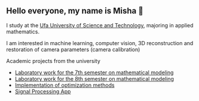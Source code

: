 ## Hello everyone, my name is Misha 👋
I study at the [Ufa University of Science and Technology](https://study.uust.ru/), majoring in applied mathematics.

I am interested in machine learning, computer vision, 3D reconstruction and restoration of camera parameters (camera calibration)

Academic projects from the university
- [Laboratory work for the 7th semester on mathematical modeling](https://github.com/Mis-prog/matmod/)
- [Laboratory work for the 8th semester on mathematical modeling](https://github.com/Mis-prog/matmod-8sem/)
- [Implementation of optimization methods](https://github.com/Mis-prog/kursovai_5sem)
- [Signal Processing App](https://github.com/Mis-prog/digital-signal-processing-app)
